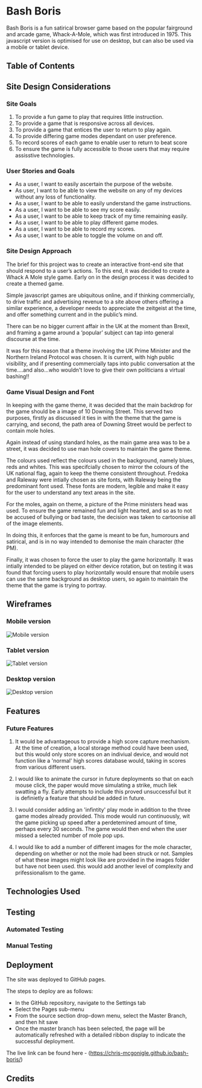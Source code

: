 # Bash Boris

Bash Boris is a fun satirical browser game based on the popular fairground and arcade game, Whack-A-Mole, which was first introduced in 1975. This javascript version is optimised for use on desktop, but can also be used via a mobile or tablet device.

## Table of Contents

## Site Design Considerations

### Site Goals

1. To provide a fun game to play that requires little instruction.
2. To provide a game that is responsive across all devices.
3. To provide a game that entices the user to return to play again.
4. To provide differing game modes dependant on user preference.
5. To record scores of each game to enable user to return to beat score
6. To ensure the game is fully accessible to those users that may require assisstive technologies.

### User Stories and Goals

* As a user, I want to easily ascertain the purpose of the website.
* As user, I want to be able to view the website on any of my devices without any loss of functionality.
* As a user, I want to be able to easily understand the game instructions.
* As a user, I want to be able to see my score easily.
* As a user, I want to be able to keep track of my time remaining easily.
* As a user, I want to be able to play different game modes.
* As a user, I want to be able to record my scores.
* As a user, I want to be able to toggle the volume on and off.

### Site Design Approach

The brief for this project was to create an interactive front-end site that should respond to a user’s actions. To this end, it was decided to create a Whack A Mole style game. Early on in the design process it was decided to create a themed game.

Simple javascript games are ubiquitous online, and if thinking commercially, to drive traffic and advertising revenue to a site above others offering a similar experience, a developer needs to appreciate the zeitgeist at the time, and offer something current and in the public’s mind.

There can be no bigger current affair in the UK at the moment than Brexit, and framing a game around a ‘popular’ subject can tap into general discourse at the time. 

It was for this reason that a theme involving the UK Prime Minister and the Northern Ireland Protocol was chosen. It is current, with high public visibility, and if presenting commercially taps into public conversation at the time....and also...who wouldn't love to give their own politicians a virtual bashing!!

### Game Visual Design and Font

In keeping with the game theme, it was decided that the main backdrop for the game should be a image of 10 Downing Street. This served two purposes, firstly as discussed it ties in with the theme that the game is carrying, and second, the path area of Downing Street would be perfect to contain mole holes.

Again instead of using standard holes, as the main game area was to be a street, it was decided to use man hole covers to maintain the game theme.

The colours used reflect the colours used in the background, namely blues, reds and whites. This was specifcially chosen to mirror the colours of the UK national flag, again to keep the theme consistent throughout. Fredoka and Raleway were intially chosen as site fonts, with Raleway being the predominant font used. These fonts are modern, legible and make it easy for the user to understand any text areas in the site. 

For the moles, again on theme, a picture of the Prime ministers head was used. To ensure the game remained fun and light hearted, and so as to not be accused of bullying or bad taste, the decision was taken to cartoonise all of the image elements. 

In doing this, it enforces that the game is meant to be fun, humorours and satirical, and is in no way intended to demonise the main character (the PM).

Finally, it was chosen to force the user to play the game horizontally. It was intially intended to be played on either device rotation, but on testing it was found that forcing users to play horizontally would ensure that mobile users can use the same background as desktop users, so again to maintain the theme that the game is trying to portray. 


## Wireframes

### Mobile version

![Mobile version](./assets/wireframes/mobile.png)

### Tablet version

![Tablet version](./assets/wireframes/tablet.png)

### Desktop version

![Desktop version](./assets/wireframes/desktop.png)

## Features





### Future Features

1. It would be advantageous to provide a high score capture mechanism. At the time of creation, a local storage method could have been used, but this would only store scores on an indiviual device, and would not function like a 'normal' high scores database would, taking in scores from various different users.

2. I would like to animate the cursor in future deployments so that on each mouse click, the paper would move simulating a strike, much liek swatting a fly. Early attempts to include this proved unsuccessful but it is definietly a feature that should be added in future.

3. I would consider adding an 'infintity' play mode in addition to the three game modes already provided. This mode would run continuously, wit the game picking up speed after a perdetemined amount of time, perhaps every 30 seconds. The game would then end when the user missed a selected number of mole pop ups.

4. I would like to add a number of different images for the mole character, depending on whether or not the mole had been struck or not. Samples of what these images might look like are provided in the images folder but have not been used. this would add another level of complexity and prifessionalism to the game.

## Technologies Used



## Testing

### Automated Testing

### Manual Testing

## Deployment

The site was deployed to GitHub pages.

The steps to deploy are as follows:

* In the GitHub repository, navigate to the Settings tab
* Select the Pages sub-menu
* From the source section drop-down menu, select the Master Branch, and then hit save
* Once the master branch has been selected, the page will be automatically refreshed with a detailed ribbon display to indicate the successful deployment.

The live link can be found here - (https://chris-mcgonigle.github.io/bash-boris/)

## Credits